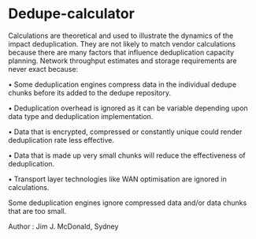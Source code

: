 # Dedupe-calculator
Calculations are theoretical and used to illustrate the dynamics of the impact deduplication.  They are not likely to match vendor calculations because there are many factors that influence deduplication capacity planning. Network throughput estimates and storage requirements are never exact because:

 • Some deduplication engines compress data in the individual dedupe chunks before its added to the dedupe repository. 
 
 • Deduplication overhead is ignored as it can be variable depending upon data type and deduplication implementation.  
 
 • Data that is encrypted, compressed or constantly unique could render deduplication rate less effective.  
 
 • Data that is made up very small chunks will reduce the effectiveness of deduplication. 
 
 • Transport layer technologies like WAN optimisation are ignored in calculations.

 Some deduplication engines ignore compressed data and/or data chunks that are too small. 
 
Author : Jim J. McDonald, Sydney

